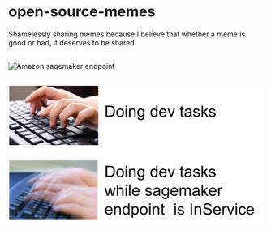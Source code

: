 # open-source-memes
Shamelessly sharing memes because I believe that whether a meme is good or bad, it deserves to be shared

##
<img src="/images/sagemaker.png" alt="Amazon sagemaker endpoint" title="Training with Amazon sagemaker endpoint vs peaceful sleep">

##
<img src="/images/dev tasks.png" alt="Dev tasks" title="Doing dev tasks using Amazon sagemaker endpoint">
